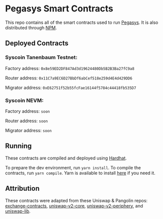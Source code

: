 # Pegasys Smart Contracts
This repo contains all of the smart contracts used to run [Pegasys](pegasys.finance). It is also distributed through [NPM](https://www.npmjs.com/package/@pollum-io/pegasys-protocol).

## Deployed Contracts

### Syscoin Tanenbaum Testnet:
Factory address: `0x8e59ED2DF847Ad3d19624480Db5B2B3Ba27fC9a8`

Router address: `0x11C7a9EC6D27BbDf6abCef518e259d4E4d429DD6`

Migrator address: `0xE62751f52b55fcFae16144f5784c44418fb535D7`

### Syscoin NEVM:
Factory address: `soon`

Router address: `soon`

Migrator address: `soon`

## Running
These contracts are compiled and deployed using [Hardhat](https://hardhat.org/).

To prepare the dev environment, run `yarn install`. To compile the contracts, run `yarn compile`. Yarn is available to install [here](https://classic.yarnpkg.com/en/docs/install/#debian-stable) if you need it.

## Attribution
These contracts were adapted from these Uniswap & Pangolin repos: [exchange-contracts](https://github.com/pangolindex/exchange-contracts), [uniswap-v2-core](https://github.com/Uniswap/uniswap-v2-core), [uniswap-v2-periphery](https://github.com/Uniswap/uniswap-v2-core), and [uniswap-lib](https://github.com/Uniswap/uniswap-lib).
